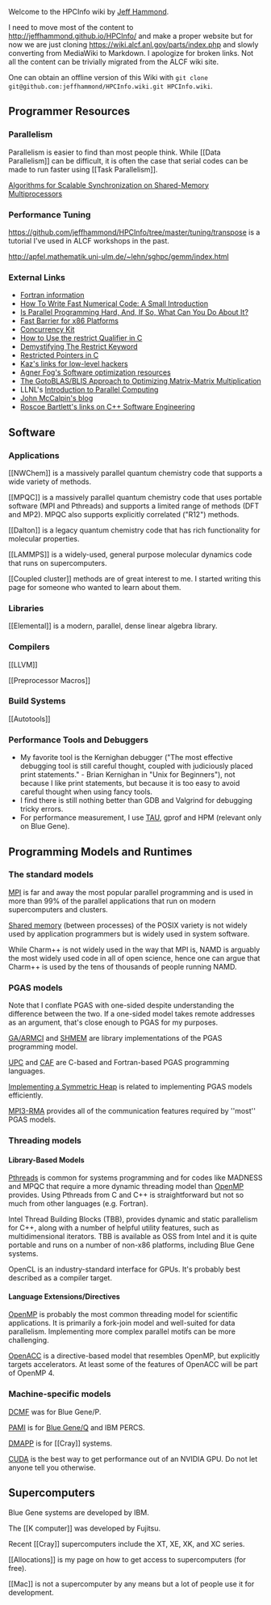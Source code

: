 Welcome to the HPCInfo wiki by [Jeff Hammond](http://jeffhammond.github.io/).

I need to move most of the content to http://jeffhammond.github.io/HPCInfo/ and make a proper website but for now we are just cloning https://wiki.alcf.anl.gov/parts/index.php and slowly converting from MediaWiki to Markdown.  I apologize for broken links.  Not all the content can be trivially migrated from the ALCF wiki site.

One can obtain an offline version of this Wiki with ``git clone git@github.com:jeffhammond/HPCInfo.wiki.git HPCInfo.wiki``.

## Programmer Resources

### Parallelism

Parallelism is easier to find than most people think.  While [[Data Parallelism]] can be difficult, it is often the case that serial codes can be made to run faster using [[Task Parallelism]].

[Algorithms for Scalable Synchronization on Shared-Memory Multiprocessors](http://www.cs.rochester.edu/research/synchronization/pseudocode/ss.html)

### Performance Tuning

https://github.com/jeffhammond/HPCInfo/tree/master/tuning/transpose is a tutorial I've used in ALCF workshops in the past.

http://apfel.mathematik.uni-ulm.de/~lehn/sghpc/gemm/index.html

### External Links

* [Fortran information](http://fortran90.org/)
* [How To Write Fast Numerical Code: A Small Introduction](http://spiral.ece.cmu.edu:8080/pub-spiral/abstract.jsp?id=100)
* [Is Parallel Programming Hard, And, If So, What Can You Do About It?](http://kernel.org/pub/linux/kernel/people/paulmck/perfbook/perfbook.html)
* [Fast Barrier for x86 Platforms](http://www.spiral.net/software/barrier.html)
* [Concurrency Kit](http://concurrencykit.org/index.html)
* [How to Use the restrict Qualifier in C](http://dsc.sun.com/solaris/articles/cc_restrict.html)
* [Demystifying The Restrict Keyword](http://cellperformance.beyond3d.com/articles/2006/05/demystifying-the-restrict-keyword.html)
* [Restricted Pointers in C](http://www.lysator.liu.se/c/restrict.html)
* [Kaz's links for low-level hackers](http://www.mcs.anl.gov/~kazutomo/links.html)
* [Agner Fog's Software optimization resources](http://www.agner.org/optimize/)
* [The GotoBLAS/BLIS Approach to Optimizing Matrix-Matrix Multiplication](http://wiki.cs.utexas.edu/rvdg/HowToOptimizeGemm/)
* LLNL's [Introduction to Parallel Computing](https://computing.llnl.gov/tutorials/parallel_comp/ )
* [John McCalpin's blog](http://blogs.utexas.edu/jdm4372/)
* [Roscoe Bartlett's links on C++ Software Engineering](http://web.ornl.gov/~8vt/readingList.html)

## Software

### Applications

[[NWChem]] is a massively parallel quantum chemistry code that supports a wide variety of methods.

[[MPQC]] is a massively parallel quantum chemistry code that uses portable software (MPI and Pthreads) and supports a limited range of methods (DFT and MP2).  MPQC also supports explicitly correlated ("R12") methods.

[[Dalton]] is a legacy quantum chemistry code that has rich functionality for molecular properties.

[[LAMMPS]] is a widely-used, general purpose molecular dynamics code that runs on supercomputers.

[[Coupled cluster]] methods are of great interest to me.  I started writing this page for someone who wanted to learn about them.

### Libraries

[[Elemental]] is a modern, parallel, dense linear algebra library.

### Compilers

[[LLVM]]

[[Preprocessor Macros]]

### Build Systems

[[Autotools]]

### Performance Tools and Debuggers

* My favorite tool is the Kernighan debugger ("The most effective debugging tool is still careful thought, coupled with judiciously placed print statements." - Brian Kernighan in "Unix for Beginners"), not because I like print statements, but because it is too easy to avoid careful thought when using fancy tools.
* I find there is still nothing better than GDB and Valgrind for debugging tricky errors.
* For performance measurement, I use [TAU](http://tau.uoregon.edu), gprof and HPM (relevant only on Blue Gene).

## Programming Models and Runtimes

### The standard models

[MPI](https://github.com/jeffhammond/HPCInfo/tree/master/mpi) is far and away the most popular parallel programming and is used in more than 99% of the parallel applications that run on modern supercomputers and clusters.

[Shared memory](https://github.com/jeffhammond/HPCInfo/tree/master/posix/shm) (between processes) of the POSIX variety is not widely used by application programmers but is widely used in system software.

While Charm++ is not widely used in the way that MPI is, NAMD is arguably the most widely used code in all of open science, hence one can argue that Charm++ is used by the tens of thousands of people running NAMD.

### PGAS models

Note that I conflate PGAS with one-sided despite understanding the difference between the two.  If a one-sided model takes remote addresses as an argument, that's close enough to PGAS for my purposes.

[GA/ARMCI](https://github.com/jeffhammond/HPCInfo/tree/master/ga-armci) and [SHMEM](https://github.com/jeffhammond/HPCInfo/tree/master/shmem) are library implementations of the PGAS programming model.

[UPC](https://github.com/jeffhammond/HPCInfo/tree/master/upc) and [CAF](https://github.com/jeffhammond/HPCInfo/tree/master/coarray-f) are C-based and Fortran-based PGAS programming languages.

[Implementing a Symmetric Heap](https://github.com/jeffhammond/HPCInfo/tree/master/mpi/advanced) is related to implementing PGAS models efficiently.

[MPI3-RMA](https://github.com/jeffhammond/HPCInfo/tree/master/mpi/rma) provides all of the communication features required by ''most'' PGAS models.

### Threading models

#### Library-Based Models

[Pthreads](https://github.com/jeffhammond/HPCInfo/tree/master/posix/threads) is common for systems programming and for codes like MADNESS and MPQC that require a more dynamic threading model than [OpenMP](https://github.com/jeffhammond/HPCInfo/tree/master/openmp) provides.  Using Pthreads from C and C++ is straightforward but not so much from other languages (e.g. Fortran).

Intel Thread Building Blocks (TBB), provides dynamic and static parallelism for C++, along with a number of helpful utility features, such as multidimensional iterators.  TBB is available as OSS from Intel and it is quite portable and runs on a number of non-x86 platforms, including Blue Gene systems.

OpenCL is an industry-standard interface for GPUs.  It's probably best described as a compiler target.

#### Language Extensions/Directives

[OpenMP](https://github.com/jeffhammond/HPCInfo/tree/master/openmp) is probably the most common threading model for scientific applications.  It is primarily a fork-join model and well-suited for data parallelism.  Implementing more complex parallel motifs can be more challenging.

[OpenACC](https://github.com/jeffhammond/HPCInfo/tree/master/openacc) is a directive-based model that resembles OpenMP, but explicitly targets accelerators.  At least some of the features of OpenACC will be part of OpenMP 4.

### Machine-specific models

[DCMF](https://github.com/jeffhammond/HPCInfo/tree/master/dcmf) was for Blue Gene/P.

[PAMI](https://github.com/jeffhammond/HPCInfo/tree/master/pami) is for [Blue Gene/Q](https://wiki.alcf.anl.gov/parts/index.php/Blue_Gene/Q) and IBM PERCS.

[DMAPP](https://github.com/jeffhammond/HPCInfo/tree/master/dmapp) is for [[Cray]] systems.

[CUDA](https://github.com/jeffhammond/HPCInfo/tree/master/cuda) is the best way to get performance out of an NVIDIA GPU.  Do not let anyone tell you otherwise.

## Supercomputers

Blue Gene systems are developed by IBM.

The [[K computer]] was developed by Fujitsu.

Recent [[Cray]] supercomputers include the XT, XE, XK, and XC series.

[[Allocations]] is my page on how to get access to supercomputers (for free).

[[Mac]] is not a supercomputer by any means but a lot of people use it for development.